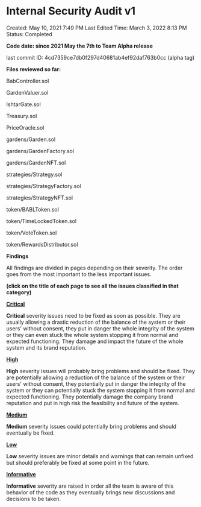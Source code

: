 # Internal Security Audit v1

Created: May 10, 2021 7:49 PM
Last Edited Time: March 3, 2022 8:13 PM
Status: Completed

**Code date: since 2021 May the 7th to Team Alpha release**

last commit ID: 4cd7359ce7db0f297d40681ab4ef92daf763b0cc (alpha tag) 

**Files reviewed so far:**

BabController.sol

GardenValuer.sol

IshtarGate.sol

Treasury.sol

PriceOracle.sol

gardens/Garden.sol

gardens/GardenFactory.sol

gardens/GardenNFT.sol

strategies/Strategy.sol

strategies/StrategyFactory.sol

strategies/StrategyNFT.sol

token/BABLToken.sol

token/TimeLockedToken.sol

token/VoteToken.sol

token/RewardsDistributor.sol

**Findings**

All findings are divided in pages depending on their severity. The order goes from the most important to the less important issues.

**(click on the title of each page to see all the issues classified in that category)**

[**Critical**](./Critical.md)

**Critical** severity issues need to be fixed as soon as possible. They are usually allowing a drastic reduction of the balance of the system or their users' without consent, they put in danger the whole integrity of the system or they can even stuck the whole system stopping it from normal and expected functioning. They damage and impact the future of the whole system and its brand reputation.

[**High**](./High.md) 

**High** severity issues will probably bring problems and should be fixed. They are potentially allowing a reduction of the balance of the system or their users' without consent, they potentially put in danger the  integrity of the system or they can potentially stuck the  system stopping it from normal and expected functioning. They potentially damage the company brand reputation and put in high risk the feasibility and future of the system.

[**Medium**](./Medium.md)

**Medium** severity issues could potentially bring problems and should eventually be fixed.

[**Low**](./Low.md)

**Low** severity issues are minor details and warnings that can remain unfixed but should preferably be fixed at some point in the future.

[**Informative**](./Informative.md)

**Informative** severity are raised in order all the team is aware of this behavior of the code as they eventually brings new discussions and decisions to be taken.